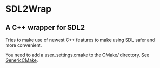 SDL2Wrap
=========

A C++ wrapper for SDL2
----------------------

Tries to make use of newest C++ features to make using SDL safer and more convenient.

You need to add a user_settings.cmake to the CMake/ directory. See [GenericCMake](https://github.com/Azzurite/GenericCMake).
